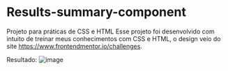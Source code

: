 # Results-summary-component
Projeto para práticas de CSS e HTML
Esse projeto foi desenvolvido com intuito de treinar meus conhecimentos com CSS e HTML, o design veio do site https://www.frontendmentor.io/challenges.


Resultado:
![image](https://user-images.githubusercontent.com/109531207/225681018-cf3392aa-3cad-4d99-bfb9-5b0b9b7c6f65.png)
